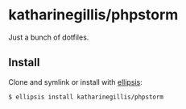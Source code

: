 # katharinegillis/phpstorm
Just a bunch of dotfiles.

## Install
Clone and symlink or install with [ellipsis][ellipsis]:

```
$ ellipsis install katharinegillis/phpstorm
```

[ellipsis]: http://ellipsis.sh
